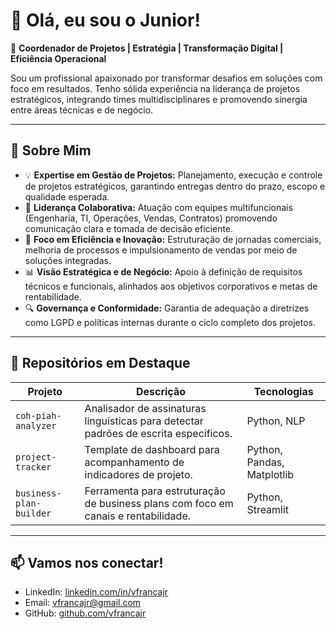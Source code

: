 # 👋 Olá, eu sou o Junior!

🎯 **Coordenador de Projetos | Estratégia | Transformação Digital | Eficiência Operacional**

Sou um profissional apaixonado por transformar desafios em soluções com foco em resultados. Tenho sólida experiência na liderança de projetos estratégicos, integrando times multidisciplinares e promovendo sinergia entre áreas técnicas e de negócio.

---

## 💼 Sobre Mim

- 💡 **Expertise em Gestão de Projetos:** Planejamento, execução e controle de projetos estratégicos, garantindo entregas dentro do prazo, escopo e qualidade esperada.
- 🤝 **Liderança Colaborativa:** Atuação com equipes multifuncionais (Engenharia, TI, Operações, Vendas, Contratos) promovendo comunicação clara e tomada de decisão eficiente.
- 🚀 **Foco em Eficiência e Inovação:** Estruturação de jornadas comerciais, melhoria de processos e impulsionamento de vendas por meio de soluções integradas.
- 📊 **Visão Estratégica e de Negócio:** Apoio à definição de requisitos técnicos e funcionais, alinhados aos objetivos corporativos e metas de rentabilidade.
- 🔍 **Governança e Conformidade:** Garantia de adequação a diretrizes como LGPD e políticas internas durante o ciclo completo dos projetos.

---

## 📂 Repositórios em Destaque

| Projeto | Descrição | Tecnologias |
|--------|-----------|-------------|
| `coh-piah-analyzer` | Analisador de assinaturas linguísticas para detectar padrões de escrita específicos. | Python, NLP |
| `project-tracker` | Template de dashboard para acompanhamento de indicadores de projeto. | Python, Pandas, Matplotlib |
| `business-plan-builder` | Ferramenta para estruturação de business plans com foco em canais e rentabilidade. | Python, Streamlit |

---

## 📫 Vamos nos conectar!

- LinkedIn: [linkedin.com/in/vfrancajr](https://www.linkedin.com/in/vfrancajr)  
- Email: vfrancajr@gmail.com
- GitHub: [github.com/vfrancajr](https://github.com/vfrancajr)

